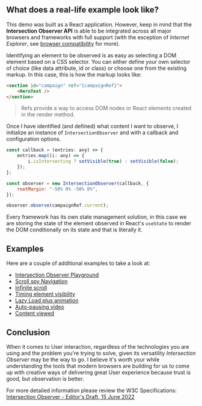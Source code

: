## What does a real-life example look like?

This demo was built as a React application. However, keep in mind that the **Intersection Observer API** is able to be integrated across all major browsers and frameworks with full support (with the exception of _Internet Explorer_, see [browser compatibility](https://developer.mozilla.org/en-US/docs/Web/API/Intersection_Observer_API#browser_compatibility) for more).

Identifying an element to be observed is as easy as selecting a DOM element based on a CSS selector. You can either define your own selector of choice (like data attribute, id or class) or choose one from the existing markup. In this case, this is how the markup looks like:

```html
<section id="campaign" ref="{campaignRef}">
    <HeroText />
</section>
```

> Refs provide a way to access DOM nodes or React elements created in the render method.

Once I have identified (and defined) what content I want to observe, I initialize an instance of `IntersectionObserver` and with a callback and configuration options.

```javascript
const callback = (entries: any) => {
    entries.map((i: any) => {
        i.isIntersecting ? setVisible(true) : setVisible(false);
    });
};

const observer = new IntersectionObserver(callback, {
    rootMargin: "-50% 0% -50% 0%",
});

observer.observe(campaignRef.current);
```

Every framework has its own state management solution, in this case we are storing the state of the element observed in React's `useState` to render the DOM conditionally on its state and that is literally it.

## Examples

Here are a couple of additional examples to take a look at:

-   [Intersection Observer Playground](https://wilsotobianco.com/experiments/intersection-observer-playground/#end)
-   [Scroll spy Navigation](https://codepen.io/wilsotobianco/pen/dyVZbYz)
-   [Infinite scroll](https://web.dev/patterns/web-vitals-patterns/infinite-scroll/infinite-scroll/)
-   [Timing element visibility](https://developer.mozilla.org/en-US/docs/Web/API/Intersection_Observer_API/Timing_element_visibility#result)
-   [Lazy Load plus animation](https://codepen.io/rpsthecoder/pen/pByZjR)
-   [Auto-pausing video](https://codepen.io/rpsthecoder/pen/ZZLyaG)
-   [Content viewed](https://codepen.io/rpsthecoder/pen/QPdgzL)

## Conclusion

When it comes to User interaction, regardless of the technologies you are using and the problem you're trying to solve, given its versatility _Intersection Observer_ may be the way to go. I believe it's worth your while understanding the tools that modern browsers are building for us to come up with creative ways of delivering great User experience because trust is good, but observation is better. 

For more detailed information please review the W3C Specifications: [Intersection Observer - Editor's Draft, 15 June 2022](https://w3c.github.io/IntersectionObserver/)
